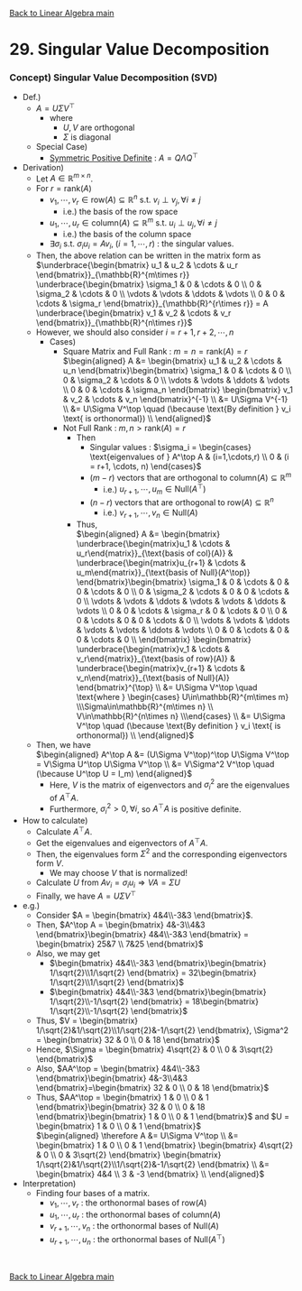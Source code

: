 [Back to Linear Algebra main](../../main.md)

# 29. Singular Value Decomposition
### Concept) Singular Value Decomposition (SVD)
- Def.)
  - $`A = U\Sigma V^\top`$
    - where
      - $`U, V`$ are orthogonal
      - $`\Sigma`$ is diagonal
  - Special Case)
    - [Symmetric Positive Definite](2526.md#concept-symmetric-matrix) : $`A = Q\Lambda Q^\top`$
- Derivation)
  - Let $`A\in\mathbb{R}^{m\times n}`$.
  - For $`r = \text{rank}(A)`$
    - $`v_1, \cdots, v_r \in\text{row}(A)\subseteq\mathbb{R}^{n}`$ s.t. $`v_i \perp v_j, \forall i\ne j`$
      - i.e.) the basis of the row space
    - $`u_1, \cdots, u_r \in\text{column}(A)\subseteq\mathbb{R}^{m}`$ s.t. $`u_i \perp u_j, \forall i\ne j`$
      - i.e.) the basis of the column space
    - $`\exists \sigma_i`$ s.t. $`\sigma_i u_i = Av_i, \; (i=1,\cdots,r)`$ : the singular values.
  - Then, the above relation can be written in the matrix form as   
    $`\underbrace{\begin{bmatrix} u_1 & u_2 & \cdots & u_r \end{bmatrix}}_{\mathbb{R}^{m\times r}} \underbrace{\begin{bmatrix} \sigma_1 & 0 & \cdots & 0 \\ 0 & \sigma_2 & \cdots & 0 \\ \vdots & \vdots & \ddots & \vdots \\ 0 & 0 & \cdots & \sigma_r \end{bmatrix}}_{\mathbb{R}^{r\times r}} = A \underbrace{\begin{bmatrix} v_1 & v_2 & \cdots & v_r \end{bmatrix}}_{\mathbb{R}^{n\times r}}`$
  - However, we should also consider $`i = r+1, r+2, \cdots, n`$
    - Cases)
      - Square Matrix and Full Rank : $`m=n=\text{rank}(A) = r`$  
          $`\begin{aligned}
              A 
              &= \begin{bmatrix} u_1 & u_2 & \cdots & u_n \end{bmatrix}\begin{bmatrix} \sigma_1 & 0 & \cdots & 0 \\ 0 & \sigma_2 & \cdots & 0 \\ \vdots & \vdots & \ddots & \vdots \\ 0 & 0 & \cdots & \sigma_n \end{bmatrix} \begin{bmatrix} v_1 & v_2 & \cdots & v_n \end{bmatrix}^{-1} \\
              &= U\Sigma V^{-1} \\
              &= U\Sigma V^\top \quad (\because \text{By definition } v_i \text{ is orthonormal}) \\
          \end{aligned}`$
      - Not Full Rank : $`m,n \gt \text{rank}(A) = r`$  
        - Then 
          - Singular values : $`\sigma_i = \begin{cases} \text{eigenvalues of } A^\top A & (i=1,\cdots,r) \\ 0 & (i = r+1, \cdots, n) \end{cases}`$
          - $`(m-r)`$ vectors that are orthogonal to $`\text{column}(A)\subseteq\mathbb{R}^m`$
            - i.e.) $`u_{r+1}, \cdots, u_m \in\text{Null}(A^\top)`$
          - $`(n-r)`$ vectors that are orthogonal to $`\text{row}(A)\subseteq\mathbb{R}^n`$
            - i.e.) $`v_{r+1}, \cdots, v_n \in\text{Null}(A)`$
        - Thus,   
          $`\begin{aligned}
              A 
              &= \begin{bmatrix} \underbrace{\begin{matrix}u_1 & \cdots & u_r\end{matrix}}_{\text{basis of col}(A)} & \underbrace{\begin{matrix}u_{r+1} & \cdots & u_m\end{matrix}}_{\text{basis of Null}(A^\top)} \end{bmatrix}\begin{bmatrix} \sigma_1 & 0 & \cdots & 0 & 0 & \cdots & 0 \\ 0 & \sigma_2 & \cdots & 0 & 0 & \cdots & 0 \\ \vdots & \vdots & \ddots & \vdots & \vdots & \ddots & \vdots \\ 0 & 0 & \cdots & \sigma_r & 0 & \cdots & 0 \\ 0 & 0 & \cdots & 0 & 0 & \cdots & 0 \\ \vdots & \vdots & \ddots & \vdots & \vdots & \ddots & \vdots \\ 0 & 0 & \cdots & 0 & 0 & \cdots & 0 \\ \end{bmatrix} \begin{bmatrix} \underbrace{\begin{matrix}v_1 & \cdots & v_r\end{matrix}}_{\text{basis of row}(A)} & \underbrace{\begin{matrix}v_{r+1} & \cdots & v_n\end{matrix}}_{\text{basis of Null}(A)} \end{bmatrix}^{\top} \\
              &= U\Sigma V^\top \quad \text{where } \begin{cases} U\in\mathbb{R}^{m\times m} \\\Sigma\in\mathbb{R}^{m\times n} \\ V\in\mathbb{R}^{n\times n} \\\end{cases} \\
              &= U\Sigma V^\top \quad (\because \text{By definition } v_i \text{ is orthonormal}) \\
          \end{aligned}`$
  - Then, we have   
    $`\begin{aligned}
        A^\top A &= (U\Sigma V^\top)^\top U\Sigma V^\top = V\Sigma U^\top U\Sigma V^\top \\
        &= V\Sigma^2 V^\top \quad (\because U^\top U = I_m)
    \end{aligned}`$
    - Here, $`V`$ is the matrix of eigenvectors and $`\sigma_i^2`$ are the eigenvalues of $`A^\top A`$.
    - Furthermore, $`\sigma_i^2 \gt 0, \forall i`$, so $`A^\top A`$ is positive definite.
- How to calculate)
  - Calculate $`A^\top A`$.
  - Get the eigenvalues and eigenvectors of $`A^\top A`$.
  - Then, the eigenvalues form $`\Sigma^2`$ and the corresponding eigenvectors form $`V`$.
    - We may choose $`V`$ that is normalized!
  - Calculate $`U`$ from $`Av_i = \sigma_i u_i \Rightarrow VA = \Sigma U`$
  - Finally, we have $`A = U\Sigma V^\top`$
- e.g.)
  - Consider $`A = \begin{bmatrix} 4&4\\-3&3 \end{bmatrix}`$.
  - Then, $`A^\top A = \begin{bmatrix} 4&-3\\4&3 \end{bmatrix}\begin{bmatrix} 4&4\\-3&3 \end{bmatrix} = \begin{bmatrix} 25&7 \\ 7&25 \end{bmatrix}`$
  - Also, we may get
    - $`\begin{bmatrix} 4&4\\-3&3 \end{bmatrix}\begin{bmatrix} 1/\sqrt{2}\\1/\sqrt{2} \end{bmatrix} = 32\begin{bmatrix} 1/\sqrt{2}\\1/\sqrt{2} \end{bmatrix}`$
    - $`\begin{bmatrix} 4&4\\-3&3 \end{bmatrix}\begin{bmatrix} 1/\sqrt{2}\\-1/\sqrt{2} \end{bmatrix} = 18\begin{bmatrix} 1/\sqrt{2}\\-1/\sqrt{2} \end{bmatrix}`$
  - Thus, $`V = \begin{bmatrix} 1/\sqrt{2}&1/\sqrt{2}\\1/\sqrt{2}&-1/\sqrt{2} \end{bmatrix}, \Sigma^2 = \begin{bmatrix} 32 & 0 \\ 0 & 18 \end{bmatrix}`$
  - Hence, $`\Sigma = \begin{bmatrix} 4\sqrt{2} & 0 \\ 0 & 3\sqrt{2} \end{bmatrix}`$
  - Also, $`AA^\top = \begin{bmatrix} 4&4\\-3&3 \end{bmatrix}\begin{bmatrix} 4&-3\\4&3 \end{bmatrix}=\begin{bmatrix} 32 & 0 \\ 0 & 18 \end{bmatrix}`$
  - Thus, $`AA^\top = \begin{bmatrix} 1 & 0 \\ 0 & 1 \end{bmatrix}\begin{bmatrix} 32 & 0 \\ 0 & 18 \end{bmatrix}\begin{bmatrix} 1 & 0 \\ 0 & 1 \end{bmatrix}`$ and $`U = \begin{bmatrix} 1 & 0 \\ 0 & 1 \end{bmatrix}`$   
  $`\begin{aligned}
    \therefore A &= U\Sigma V^\top \\
    &= \begin{bmatrix} 1 & 0 \\ 0 & 1 \end{bmatrix} \begin{bmatrix} 4\sqrt{2} & 0 \\ 0 & 3\sqrt{2} \end{bmatrix} \begin{bmatrix} 1/\sqrt{2}&1/\sqrt{2}\\1/\sqrt{2}&-1/\sqrt{2} \end{bmatrix} \\
    &= \begin{bmatrix} 4&4 \\ 3 & -3 \end{bmatrix} \\
  \end{aligned}`$
- Interpretation)
  - Finding four bases of a matrix.
    - $`v_1, \cdots, v_r`$ : the orthonormal bases of $`\text{row}(A)`$
    - $`u_1, \cdots, u_r`$ : the orthonormal bases of $`\text{column}(A)`$
    - $`v_{r+1}, \cdots, v_n`$ : the orthonormal bases of $`\text{Null}(A)`$
    - $`u_{r+1}, \cdots, u_n`$ : the orthonormal bases of $`\text{Null}(A^\top)`$




<br>

[Back to Linear Algebra main](../../main.md)